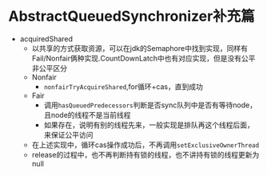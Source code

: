 # AbstractQueuedSynchronizer补充篇
* acquiredShared
    * 以共享的方式获取资源，可以在jdk的Semaphore中找到实现，同样有Fail/Nonfair俩种实现.CountDownLatch中也有对应实现，但是没有公平非公平区分
    * Nonfair
        * ```nonfairTryAcquireShared```,for循环+cas，直到成功
    * Fair
        * 调用```hasQueuedPredecessors```判断是否sync队列中是否有等待node，且node的线程不是当前线程
        * 如果存在，说明有别的线程先来，一般实现是排队再这个线程后面，来保证公平访问
    * 在上述实现中，循环cas操作成功后，不再调用```setExclusiveOwnerThread```
    * release的过程中，也不再判断持有锁的线程，也不讲持有锁的线程更新为null